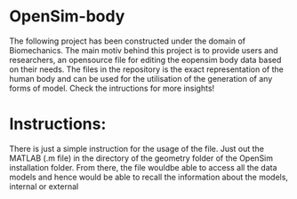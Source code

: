 # OpenSim-body
The following project has been constructed under the domain of Biomechanics.
The main motiv behind this project is to provide users and researchers, an opensource
file for editing the eopensim body data based on their needs. The files in the repository
is the exact representation of the human body and can be used for the utilisation of the
generation of any forms of model. Check the intructions for more insights!

# Instructions:
There is just a simple instruction for the usage of the file. Just out the MATLAB (.m file)
in the directory of the geometry folder of the OpenSim installation folder. From there, the
file wouldbe able to access all the data models and hence would be able to recall the information
about the models, internal or external
